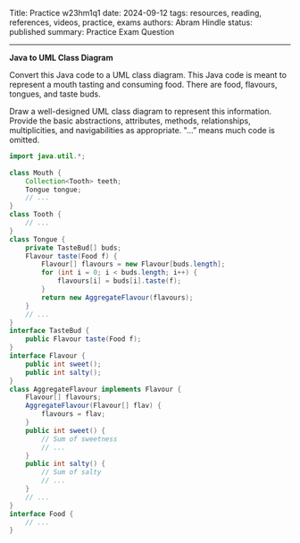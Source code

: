 Title: Practice w23hm1q1
date: 2024-09-12
tags: resources, reading, references, videos, practice, exams
authors: Abram Hindle
status: published
summary: Practice Exam Question

----

**Java to UML Class Diagram**

Convert this Java code to a UML class diagram. This Java code is meant to represent a mouth tasting and consuming food. There are food, flavours, tongues, and taste buds.

Draw a well-designed UML class diagram to represent this information. Provide the basic abstractions, attributes, methods, relationships, multiplicities, and navigabilities as appropriate.  "...” means much code is omitted.

```java
import java.util.*;
 
class Mouth {
    Collection<Tooth> teeth;
    Tongue tongue;
    // ...
}
class Tooth {
    // ...
}
class Tongue {
    private TasteBud[] buds;
    Flavour taste(Food f) {
        Flavour[] flavours = new Flavour[buds.length];
        for (int i = 0; i < buds.length; i++) {
            flavours[i] = buds[i].taste(f);
        }
        return new AggregateFlavour(flavours);
    }
    // ...
}
interface TasteBud {
    public Flavour taste(Food f);
}
interface Flavour {
    public int sweet();
    public int salty();
}
class AggregateFlavour implements Flavour {
    Flavour[] flavours;
    AggregateFlavour(Flavour[] flav) {
        flavours = flav;
    }
    public int sweet() {
        // Sum of sweetness
        // ...
    }
    public int salty() {
        // Sum of salty
        // ...
    }
    // ...
}
interface Food {
    // ...
}
```
